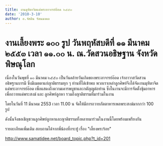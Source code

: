 ```yaml
---
title: งานมุฑิตาจิตแด่พระอาจารย์อ๊อด ๒๕๕๓
date: '2010-3-10'
author: อ.จัสติน รัตนมงคล
---
```


# งานเลี้ยงพระ ๑๐๐ รูป วันพฤหัสบดีที่ ๑๑ มีนาคม ๒๕๕๓ เวลา ๑๑.๐๐ น. ณ.วัดสวนอธิษฐาน จังหวัดพิษณุโลก

เนื่องในวันพุธที่ ๑๐ มีนาคม ๒๕๕๓ เป็นวันคล้ายวันเกิดของพระอาจารย์อ๊อด  เจ้าอาวาสวัดสวนอธิษฐานบารมี  ซึ่งมีเมตตาแก่ญาติธรรมทุก ๆ ท่านที่ได้เข้าพบ  พวกเราเหล่าลูกศิษย์จึงได้จัดงานมุฑิตาจิตแด่พระอาจารย์อ๊อด  เพื่อแสดงถึงความเคารพบูชาและกตัญญูต่อท่าน   ซึ่งในงานจะมีการจัดตั้งซุ้มอาหารเพื่อถวายแด่พระสงฆ์ และ ลูกศิษย์ลูกหา รวมถึงญาติธรรมที่มาร่วมในงาน

โดยในวันที่ 11 มีนาคม 2553 เวลา 11.00 น จัดให้มีการถวายภัตตาหารเพลพระสงฆ์มากกว่า 100 รูป

ดังนั้นจึงขอเชิญชวนลูกศิษย์ลูกหาและญาติธรรมทั้งหลายมาร่วมในงานนี้โดยพร้อมเพรียงกัน

รายละเอียดเพิ่มเติม สอบถามได้จากพี่น้องที่กระทู้ เรื่อง "เลี้ยงพระร้อย"

http://www.samatidee.net/board_topic.php?t_id=201

